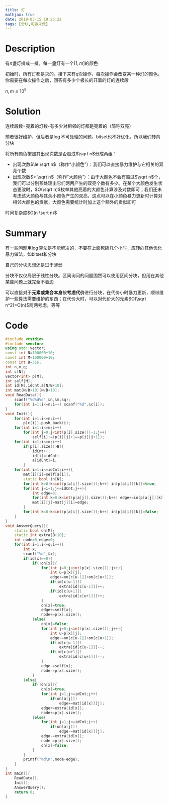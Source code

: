```yaml
---
title: 灯
mathjax: true
date: 2019-03-15 19:25:22
tags: [分块,可做未做]
---
```


# Description

有$n$盏灯排成一排，每一盏灯有一个$[1,m]$的颜色

初始时，所有灯都是灭的。接下来有$q$次操作，每次操作会改变某一种灯的颜色。你需要在每次操作之后，回答有多少个极长的开着的灯的连续段

$n,m \le 10^5$

<!-- more -->

# Solution

连续段数=亮着的灯数-有多少对相邻的灯都是亮着的（简称双亮）

前者很好维护，但后者是$\log​$不可处理的问题，bitset也不好优化，所以我们转向分块

将所有颜色按照其出现次数是否超过$\sqrt n$分成两组：

* 出现次数$\le \sqrt n$（称作“小颜色”）：我们可以直接暴力维护与它相关的双亮个数
* 出现次数$> \sqrt n$（称作“大颜色”）：由于大颜色不会有超过$\sqrt n$个，我们可以分别预处理出它们两两产生的双亮个数有多少。在某个大颜色发生状态更改时，$O(\sqrt n)$枚举其他亮着的大颜色计算涉及对数即可；我们还未考虑该大颜色与其余小颜色产生的双亮，这点可以在小颜色暴力更新时计算对相邻大颜色的贡献，大颜色需要统计时加上这个额外的贡献即可

时间复杂度$O(n \sqrt n)​$

# Summary

有一些问题用$\log$算法是不能解决的，不要在上面死磕几个小时，应转向其他优化暴力做法，如bitset和分块

自己的分块思想还是过于薄弱

分块不仅仅局限于线性分块。区间询问的问题固然可以使用区间分块，但用在其他某些问题上就完全不着边

可以直接对于**元素或集合本身**按**考虑代价**进行分块，在代价小时暴力更新，顺带维护一些算法需要维护的东西；在代价大时，可以对代价大的元素$O(\sqrt n^2)=O(n)$两两考虑，等等

# Code

```c++
#include <cstdio>
#include <vector>
using std::vector;
const int N=100000+10;
const int M=100000+10;
const int B=316;
int n,m,q;
int c[N];
vector<int> p[M];
int self[M];
int id[M],idCnt,a[N/B+10];
int mat[N/B+10][N/B+10];
void ReadData(){
	scanf("%d%d%d",&n,&m,&q);
	for(int i=1;i<=n;i++) scanf("%d",&c[i]);
}
void Init(){
	for(int i=1;i<=n;i++)
		p[c[i]].push_back(i);
	for(int i=1;i<=m;i++)
		for(int j=0;j<int(p[i].size())-1;j++)
			self[i]+=(p[i][j]+1==p[i][j+1]);
	for(int i=1;i<=m;i++)
		if(p[i].size()>B){
			idCnt++;
			id[i]=idCnt;
			a[idCnt]=i;
		}
	for(int i=1;i<=idCnt;i++){
		mat[i][i]=self[a[i]];
		static bool in[N];
		for(int k=0;k<int(p[a[i]].size());k++) in[p[a[i]][k]]=true;
		for(int j=i+1;j<=idCnt;j++){
			int edge=0;
			for(int k=0;k<int(p[a[j]].size());k++) edge+=in[p[a[j]][k]-1]+in[p[a[j]][k]+1];
			mat[i][j]=mat[j][i]=edge;
		}
		for(int k=0;k<int(p[a[i]].size());k++) in[p[a[i]][k]]=false;
	}
}
void AnswerQuery(){
	static bool on[M];
	static int extra[B+10];
	int node=0,edge=0;
	for(int i=1;i<=q;i++){
		int x;
		scanf("%d",&x);
		if(id[x]==0){
			if(!on[x]){
				for(int j=0;j<int(p[x].size());j++){
					int u=p[x][j];
					edge+=on[c[u-1]]+on[c[u+1]];
					if(id[c[u-1]])
						extra[id[c[u-1]]]++;
					if(id[c[u+1]])
						extra[id[c[u+1]]]++;
				}
				on[x]=true;
				edge+=self[x];
				node+=p[x].size();
			}else{
				on[x]=false;
				for(int j=0;j<int(p[x].size());j++){
					int u=p[x][j];
					edge-=on[c[u-1]]+on[c[u+1]];
					if(id[c[u-1]])
						extra[id[c[u-1]]]--;
					if(id[c[u+1]])
						extra[id[c[u+1]]]--;
				}
				edge-=self[x];
				node-=p[x].size();
			}
		}else{
			if(!on[x]){
				on[x]=true;
				for(int j=1;j<=idCnt;j++)
					if(on[a[j]])
						edge+=mat[id[x]][j];
				edge+=extra[id[x]];
				node+=p[x].size();
			}else{
				for(int j=1;j<=idCnt;j++)
					if(on[a[j]])
						edge-=mat[id[x]][j];
				edge-=extra[id[x]];
				node-=p[x].size();
				on[x]=false;
			}
		}
		printf("%d\n",node-edge);
	}
}
int main(){
	ReadData();
	Init();
	AnswerQuery();
	return 0;
}
```
